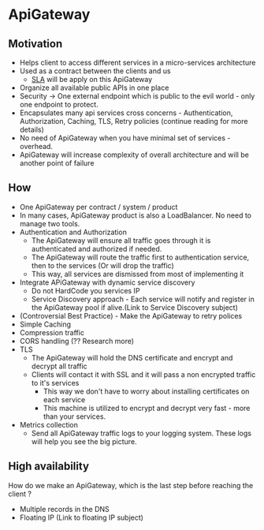 # ApiGateway

## Motivation

- Helps client to access different services in a micro-services architecture
- Used as a contract between the clients and us
  - [SLA](../ApiService/SLA.md) will be apply on this ApiGateway
- Organize all available public APIs in one place
- Security -> One external endpoint which is public to the evil world - only one endpoint to protect.
- Encapsulates many api services cross concerns - Authentication, Authorization, Caching, TLS, Retry policies (continue reading for more details)
- No need of ApiGateway when you have minimal set of services - overhead.
- ApiGateway will increase complexity of overall architecture and will be another point of failure

## How

- One ApiGateway per contract / system / product
- In many cases, ApiGateway product is also a LoadBalancer. No need to manage two tools.
- Authentication and Authorization
  - The ApiGateway will ensure all traffic goes through it is authenticated and authorized if needed.
  - The ApiGateway will route the traffic first to authentication service, then to the services (Or will drop the traffic)
  - This way, all services are dismissed from most of implementing it
- Integrate APiGateway with dynamic service discovery
  - Do not HardCode you services IP
  - Service Discovery approach - Each service will notify and register in the ApiGateway pool if alive.(Link to Service Discovery subject)
- (Controversial Best Practice) - Make the ApiGateway to retry polices
- Simple Caching
- Compression traffic
- CORS handling (?? Research more)
- TLS
  - The ApiGateway will hold the DNS certificate and encrypt and decrypt all traffic
  - Clients will contact it with SSL and it will pass a non encrypted traffic to it's services
    - This way we don't have to worry about installing certificates on each service
    - This machine is utilized to encrypt and decrypt very fast - more than your services.
- Metrics collection
  - Send all ApiGateway traffic logs to your logging system. These logs will help you see the big picture.

## High availability

How do we make an ApiGateway, which is the last step before reaching the client ?

- Multiple records in the DNS
- Floating IP (Link to floating IP subject)
